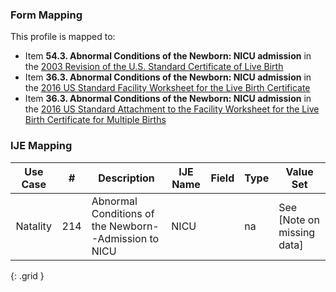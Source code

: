 ### Form Mapping
This profile is mapped to:
 * Item **54.3. Abnormal Conditions of the Newborn: NICU admission** in the [2003 Revision of the U.S. Standard Certificate of Live Birth](https://www.cdc.gov/nchs/data/dvs/birth11-03final-ACC.pdf)
 * Item **36.3. Abnormal Conditions of the Newborn: NICU admission** in the [2016 US Standard Facility Worksheet for the Live Birth Certificate](https://www.cdc.gov/nchs/data/dvs/facility-worksheet-2016-508.pdf)
 * Item **36.3. Abnormal Conditions of the Newborn: NICU admission** in the [2016 US Standard Attachment to the Facility Worksheet for the Live Birth Certificate for Multiple Births](https://www.cdc.gov/nchs/data/dvs/multiple-births-worksheet-2016.pdf)

### IJE Mapping

| **Use Case** |  **#**   |  **Description**  | **IJE Name**  |  **Field**  |  **Type**  | **Value Set**  |
| :---------: | --------------- | ------------ | ------------- | ---------- | ---------- | -------------- |
| Natality | 214 | Abnormal Conditions of the Newborn--Admission to NICU | NICU |  |na |See [Note on missing data] |
{: .grid }
